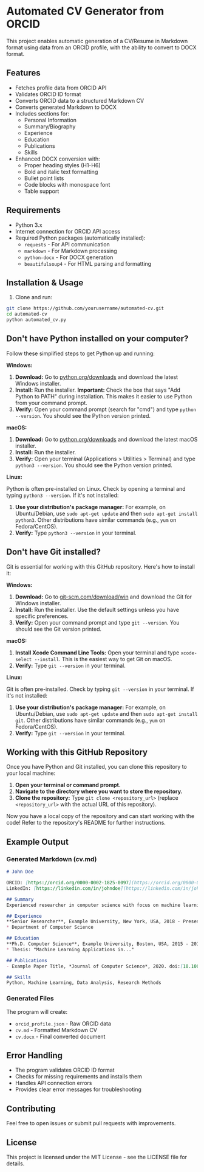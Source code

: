 # Automated CV Generator from ORCID

This project enables automatic generation of a CV/Resume in Markdown format using data from an ORCID profile, with the ability to convert to DOCX format.

## Features

- Fetches profile data from ORCID API
- Validates ORCID ID format
- Converts ORCID data to a structured Markdown CV
- Converts generated Markdown to DOCX
- Includes sections for:
  - Personal Information
  - Summary/Biography
  - Experience
  - Education
  - Publications
  - Skills
- Enhanced DOCX conversion with:
  - Proper heading styles (H1-H6)
  - Bold and italic text formatting
  - Bullet point lists
  - Code blocks with monospace font
  - Table support

## Requirements

- Python 3.x
- Internet connection for ORCID API access
- Required Python packages (automatically installed):
  - `requests` - For API communication
  - `markdown` - For Markdown processing
  - `python-docx` - For DOCX generation
  - `beautifulsoup4` - For HTML parsing and formatting

## Installation & Usage

1. Clone and run:
```bash
git clone https://github.com/yourusername/automated-cv.git
cd automated-cv
python automated_cv.py
```

## Don't have Python installed on your computer?

Follow these simplified steps to get Python up and running:

**Windows:**

1. **Download:** Go to [python.org/downloads](python.org/downloads) and download the latest Windows installer.
2. **Install:** Run the installer.  **Important:** Check the box that says "Add Python to PATH" during installation. This makes it easier to use Python from your command prompt.
3. **Verify:** Open your command prompt (search for "cmd") and type `python --version`. You should see the Python version printed.

**macOS:**

1. **Download:** Go to [python.org/downloads](python.org/downloads) and download the latest macOS installer.
2. **Install:** Run the installer.
3. **Verify:** Open your terminal (Applications > Utilities > Terminal) and type `python3 --version`. You should see the Python version printed.

**Linux:**

Python is often pre-installed on Linux.  Check by opening a terminal and typing `python3 --version`. If it's not installed:

1. **Use your distribution's package manager:**  For example, on Ubuntu/Debian, use `sudo apt-get update` and then `sudo apt-get install python3`.  Other distributions have similar commands (e.g., `yum` on Fedora/CentOS).
2. **Verify:** Type `python3 --version` in your terminal.


## Don't have Git installed?

Git is essential for working with this GitHub repository. Here's how to install it:

**Windows:**

1. **Download:** Go to [git-scm.com/download/win](git-scm.com/download/win) and download the Git for Windows installer.
2. **Install:** Run the installer.  Use the default settings unless you have specific preferences.
3. **Verify:** Open your command prompt and type `git --version`. You should see the Git version printed.

**macOS:**

1. **Install Xcode Command Line Tools:** Open your terminal and type `xcode-select --install`.  This is the easiest way to get Git on macOS.
2. **Verify:** Type `git --version` in your terminal.

**Linux:**

Git is often pre-installed. Check by typing `git --version` in your terminal. If it's not installed:

1. **Use your distribution's package manager:** For example, on Ubuntu/Debian, use `sudo apt-get update` and then `sudo apt-get install git`. Other distributions have similar commands (e.g., `yum` on Fedora/CentOS).
2. **Verify:** Type `git --version` in your terminal.


## Working with this GitHub Repository

Once you have Python and Git installed, you can clone this repository to your local machine:

1. **Open your terminal or command prompt.**
2. **Navigate to the directory where you want to store the repository.**
3. **Clone the repository:** Type `git clone <repository_url>` (replace `<repository_url>` with the actual URL of this repository).

Now you have a local copy of the repository and can start working with the code!  Refer to the repository's README for further instructions.

## Example Output

### Generated Markdown (cv.md)
```markdown
# John Doe

ORCID: [https://orcid.org/0000-0002-1825-0097](https://orcid.org/0000-0002-1825-0097)
LinkedIn: [https://linkedin.com/in/johndoe](https://linkedin.com/in/johndoe)

## Summary
Experienced researcher in computer science with focus on machine learning...

## Experience
**Senior Researcher**, Example University, New York, USA, 2018 - Present
* Department of Computer Science

## Education
**Ph.D. Computer Science**, Example University, Boston, USA, 2015 - 2018
* Thesis: "Machine Learning Applications in..."

## Publications
- Example Paper Title, *Journal of Computer Science*, 2020. doi:[10.1000/example](https://doi.org/10.1000/example)

## Skills
Python, Machine Learning, Data Analysis, Research Methods
```

### Generated Files
The program will create:
- `orcid_profile.json` - Raw ORCID data
- `cv.md` - Formatted Markdown CV
- `cv.docx` - Final converted document

## Error Handling

- The program validates ORCID ID format
- Checks for missing requirements and installs them
- Handles API connection errors
- Provides clear error messages for troubleshooting

## Contributing

Feel free to open issues or submit pull requests with improvements.

## License

This project is licensed under the MIT License - see the LICENSE file for details.
